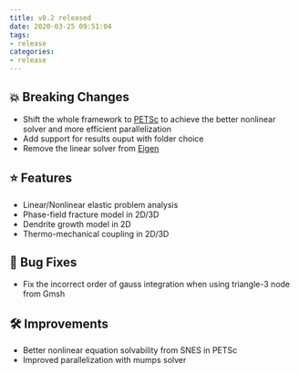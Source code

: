 ```yaml
---
title: v0.2 released
date: 2020-03-25 09:51:04
tags:
- release
categories:
- release
---
```


## 💥 Breaking Changes

- Shift the whole framework to [PETSc](https://www.mcs.anl.gov/petsc/) to achieve the better nonlinear solver and more efficient parallelization
- Add support for results ouput with folder choice
- Remove the linear solver from [Eigen](http://eigen.tuxfamily.org/index.php?title=Main_Page)


## ⭐ Features

- Linear/Nonlinear elastic problem analysis
- Phase-field fracture model in 2D/3D
- Dendrite growth model in 2D
- Thermo-mechanical coupling in 2D/3D

## 🐞 Bug Fixes

- Fix the incorrect order of gauss integration when using triangle-3 node from Gmsh

## 🛠 Improvements
- Better nonlinear equation solvability from SNES in PETSc
- Improved parallelization with mumps solver